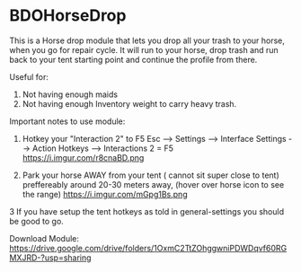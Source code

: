 # BDOHorseDrop

This is a Horse drop module that lets you drop all your trash to your horse, when you go for repair cycle.
It will run to your horse, drop trash and run back to your tent starting point and continue the profile from there.

Useful for: 
  1.  Not having enough maids 
  2. Not having enough Inventory weight to carry heavy trash.

Important notes to use module:
1. Hotkey your "Interaction 2" to F5
Esc --> Settings --> Interface Settings --> Action Hotkeys --> Interactions 2  =  F5
https://i.imgur.com/r8cnaBD.png

2. Park your horse AWAY from your tent ( cannot sit super close to tent) preffereably around 20-30 meters away, (hover over horse icon to see the range)
https://i.imgur.com/mGpg1Bs.png

3 If you have setup the tent hotkeys as told in ⁠general-settings  you should be good to go.


Download Module:
https://drive.google.com/drive/folders/1OxmC2TtZOhggwniPDWDqvf60RGMXJRD-?usp=sharing

